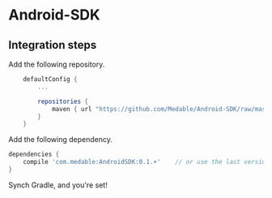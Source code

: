 # Android-SDK

## Integration steps

Add the following repository.

```groovy
    defaultConfig {
        ...

        repositories {
            maven { url "https://github.com/Medable/Android-SDK/raw/master/" }
        }
    }
```

Add the following dependency.

```groovy
dependencies {
    compile 'com.medable:AndroidSDK:0.1.+'    // or use the last version number instead of 0.1.+
}
```

Synch Gradle, and you're set!
